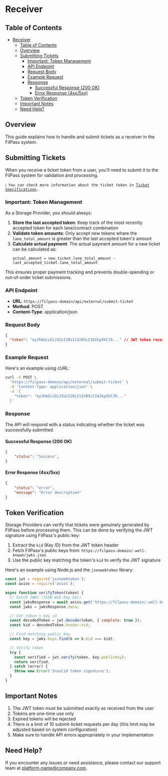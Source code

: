 # Receiver

## Table of Contents

- [Receiver](#receiver)
  - [Table of Contents](#table-of-contents)
  - [Overview](#overview)
  - [Submitting Tickets](#submitting-tickets)
    - [Important: Token Management](#important-token-management)
    - [API Endpoint](#api-endpoint)
    - [Request Body](#request-body)
    - [Example Request](#example-request)
    - [Response](#response)
      - [Successful Response (200 OK)](#successful-response-200-ok)
      - [Error Response (4xx/5xx)](#error-response-4xx5xx)
  - [Token Verification](#token-verification)
  - [Important Notes](#important-notes)
  - [Need Help?](#need-help)

## Overview

This guide explains how to handle and submit tickets as a receiver in the FilPass system.

## Submitting Tickets

When you receive a ticket token from a user, you'll need to submit it to the FilPass system for validation and processing.

<code>ℹ️ You can check more information about the ticket token in [Ticket Specifications](../guide/ticket-specifications.md).</code>

### Important: Token Management

As a Storage Provider, you should always:

1. **Store the last accepted token**: Keep track of the most recently accepted token for each lane/contract combination
2. **Validate token amounts**: Only accept new tokens where the `lane_total_amount` is greater than the last accepted token's amount
3. **Calculate actual payment**: The actual payment amount for a new ticket can be calculated as:
   ```
   actual_amount = new_ticket.lane_total_amount - last_accepted_ticket.lane_total_amount
   ```

This ensures proper payment tracking and prevents double-spending or out-of-order ticket submissions.

### API Endpoint

- **URL**: `https://filpass-domain/api/external/submit-ticket`
- **Method**: POST
- **Content-Type**: application/json

### Request Body

```json
{
  "token": "eyJhbGciOiJIUzI1NiIsInR5cCI6IkpXVCJ9..." // JWT token received from the user
}
```

### Example Request

Here's an example using cURL:

```bash
curl -X POST \
  'https://filpass-domain/api/external/submit-ticket' \
  -H 'Content-Type: application/json' \
  -d '{
    "token": "eyJhbGciOiJIUzI1NiIsInR5cCI6IkpXVCJ9..."
  }'
```

### Response

The API will respond with a status indicating whether the ticket was successfully submitted.

#### Successful Response (200 OK)
```json
{
    "status": "Success",
}
```

#### Error Response (4xx/5xx)
```json
{
    "status": "error",
    "message": "Error description"
}
```

## Token Verification

Storage Providers can verify that tickets were genuinely generated by FilPass before processing them. This can be done by verifying the JWT signature using FilPass's public key:

1. Extract the `kid` (Key ID) from the JWT token header
2. Fetch FilPass's public keys from: `https://filpass-domain/.well-known/jwks.json`
3. Use the public key matching the token's `kid` to verify the JWT signature

Here's an example using Node.js and the `jsonwebtoken` library:

```javascript
const jwt = require('jsonwebtoken');
const axios = require('axios');

async function verifyToken(token) {
  // Fetch JWKS (JSON Web Key Set)
  const jwksResponse = await axios.get('https://filpass-domain/.well-known/jwks.json');
  const jwks = jwksResponse.data;

  // Get token's key id
  const decodedToken = jwt.decode(token, { complete: true });
  const kid = decodedToken.header.kid;

  // Find matching public key
  const key = jwks.keys.find(k => k.kid === kid);

  // Verify token
  try {
    const verified = jwt.verify(token, key.publicKey);
    return verified;
  } catch (error) {
    throw new Error('Invalid token signature');
  }
}
```

## Important Notes

1. The JWT token must be submitted exactly as received from the user
2. Tokens are one-time use only
3. Expired tokens will be rejected
4. There is a limit of 10 submit-ticket requests per day (this limit may be adjusted based on system configuration)
5. Make sure to handle API errors appropriately in your implementation

## Need Help?

If you encounter any issues or need assistance, please contact our support team at platform-name@company.com.